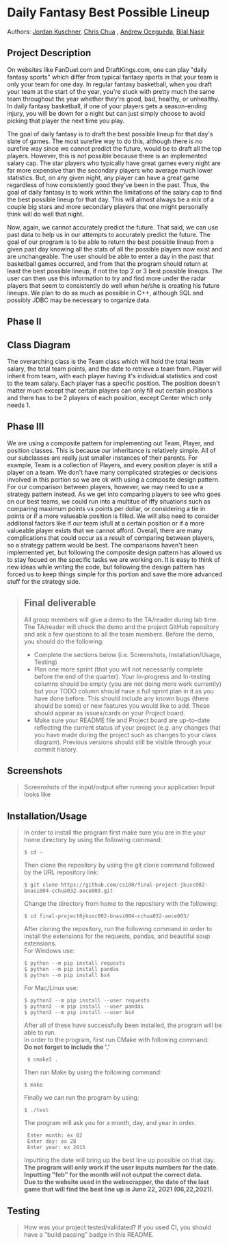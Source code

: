 
# Daily Fantasy Best Possible Lineup
 > 
 
  Authors: [Jordan Kuschner](https://github.com/marinersjk00),  [Chris Chua](https://github.com/cchua00) , [Andrew Ocegueda](https://github.com/xTh3Unkn0wnx), [Bilal Nasir](https://github.com/noshotbigjuicersbilal151)
 

 



## Project Description


On websites like FanDuel.com and DraftKings.com, one can play "daily fantasy sports" which differ from typical fantasy sports in that your team is only your team for one day. In regular fantasy basketball, when you draft your team at the start of the year, you're stuck with pretty much the same team throughout the year whether they're good, bad, healthy, or unhealthy. In daily fantasy basketball, if one of your players gets a season-ending injury, you will be down for a night but can just simply choose to avoid picking that player the next time you play.

The goal of daily fantasy is to draft the best possible lineup for that day's slate of games. The most surefire way to do this, although there is no surefire way since we cannot predict the future, would be to draft all the top players. However, this is not possible because there is an implemented salary cap. The star players who typically have great games every night are far more expensive than the secondary players who average much lower statistics. But, on any given night, any player can have a great game regardless of how consistently good they've been in the past. Thus, the goal of daily fantasy is to work within the limitations of the salary cap to find the best possible lineup for that day. This will almost always be a mix of a couple big stars and more secondary players that one might personally think will do well that night.

Now, again, we cannot accurately predict the future. That said, we can use past data to help us in our attempts to accurately predict the future. The goal of our program is to be able to return the best possible lineup from a given past day knowing all the stats of all the possible players now exist and are unchangeable. The user should be able to enter a day in the past that basketball games occurred, and from that the program should return at least the best possible lineup, if not the top 2 or 3 best possible lineups. The user can then use this information to try and find more under the radar players that seem to consistently do well when he/she is creating his future lineups. We plan to do as much as possible in C++, although SQL and possibly JDBC may be necessary to organize data.

  ## Phase II

## Class Diagram
 The overarching class is the Team class which will hold the total team salary, the total team points, and the date to retrieve a team from. Player will inherit from team, with each player having it's individual statistics and cost to the team salary. Each player has a specific position. The position doesn't matter much except that certain players can only fill out certain positions and there has to be 2 players of each position, except Center which only needs 1.
 
 ## Phase III

We are using a composite pattern for implementing out Team, Player, and position classes. This is because our inheritance is relatively simple. All of our subclasses are really just smaller instances of their parents. For example, Team is a collection of Players, and every position player is still a player on a team. We don't have many complicated strategies or decisions involved in this portion so we are ok with using a composite design pattern. For our comparison between players, however, we may need to use a strategy pattern instead. As we get into comparing players to see who goes on our best teams, we could run into a multitue of iffy situations such as comparing maximum points vs points per dollar, or considering a tie in points or if a more valueable position is filled. We will also need to consider additonal factors like if our team isfull at a certain position or if a more valueable player exists that we cannot afford. Overall, there are many complications that could occur as a result of comparing between players, so a strategy pattern would be best. The comparisons haven't been implemented yet, but following the composite design pattern has allowed us to stay focued on the specific tasks we are working on. It is easy to think of new ideas while writing the code, but following the design pattern has forced us to keep things simple for this portion and save the more advanced stuff for the strategy side.

 
 > ## Final deliverable
 > All group members will give a demo to the TA/reader during lab time. The TA/reader will check the demo and the project GitHub repository and ask a few questions to all the team members. 
 > Before the demo, you should do the following:
 > * Complete the sections below (i.e. Screenshots, Installation/Usage, Testing)
 > * Plan one more sprint (that you will not necessarily complete before the end of the quarter). Your In-progress and In-testing columns should be empty (you are not doing more work currently) but your TODO column should have a full sprint plan in it as you have done before. This should include any known bugs (there should be some) or new features you would like to add. These should appear as issues/cards on your Project board.
 > * Make sure your README file and Project board are up-to-date reflecting the current status of your project (e.g. any changes that you have made during the project such as changes to your class diagram). Previous versions should still be visible through your commit history. 
 
 ## Screenshots
 > Screenshots of the input/output after running your application
 > Input looks like 
 > 
 ## Installation/Usage 
 > In order to install the program first make sure you are in the your home directory by using the following command:
 >  ```
 >  $ cd ~ 
 >  ```
 >  Then clone the repository by using the git clone command followed by the URL repository link:
 >  ```
 >  $ git clone https://github.com/cs100/final-project-jkusc002-bnasi004-cchua032-aoce003.git
 >  ```
 >  Change the directory from home to the repository with the following: 
 >  ``` 
 >  $ cd final-project0jkusc002-bnasi004-cchua032-aoce003/ 
 >  ```
 >  After cloning the repository, run the following command in order to install the extensions for the requests, pandas, and beautiful soup extensions.  
 >  For Windows use:   
 >  ```
 >  $ python --m pip install requests
 >  $ python --m pip install pandas
 >  $ python --m pip install bs4
 >  ```
 >  For Mac/Linux use:   
 >  ```
 >  $ python3 --m pip install --user requests
 >  $ python3 --m pip install --user pandas
 >  $ python3 --m pip install --user bs4
 >  ```
 > After all of these have successfully been installed, the program will be able to run.   
 > In order to  the program, first run CMake with following command:  
 > **Do not forget to include the '.'** 
 > ```
 >  $ cmake3 . 
 >  ```
 >   
 > Then run Make by using the following command: 
 >  ``` 
 >  $ make
 >  ``` 
 >  Finally we can run the program by using: 
 >  ``` 
 >  $ ./test 
 >  ``` 
 >  The program will ask you for a month, day, and year in order.
 > ```  
 >  Enter month: ex 02
 >  Enter day: ex 28 
 >  Enter year: ex 2015 
 > ``` 
 >  Inputting the date will bring up the best line up possible on that day.  
 > **The program will only work if the user inputs numbers for the date. Inputting "feb" for the month will not output the correct data.**  
 > __Due to the website used in the webscrapper, the date of the last game that will find the best line up is June 22, 2021 (06,22,2021).__
 >
 ## Testing
 > How was your project tested/validated? If you used CI, you should have a "build passing" badge in this README.
 
